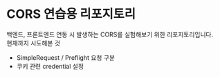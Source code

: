 # CORS 연습용 리포지토리
백엔드, 프론트엔드 연동 시 발생하는 CORS를 실험해보기 위한 리포지토리입니다.<br>
현재까지 시도해본 것
- SimpleRequest / Preflight 요청 구분
- 쿠키 관련 credential 설정
